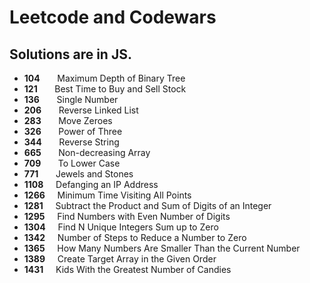 # Leetcode and Codewars

## Solutions are in JS.

* **104**	  &nbsp; &nbsp; &nbsp; Maximum Depth of Binary Tree 
* **121**	  &nbsp; &nbsp; &nbsp; Best Time to Buy and Sell Stock
* **136**   &nbsp; &nbsp; &nbsp; Single Number   
* **206**	  &nbsp; &nbsp; &nbsp; Reverse Linked List	
* **283**	  &nbsp; &nbsp; &nbsp; Move Zeroes 
* **326**	  &nbsp; &nbsp; &nbsp; Power of Three 	
* **344**	  &nbsp; &nbsp; &nbsp; Reverse String   		    			
* **665**	  &nbsp; &nbsp; &nbsp; Non-decreasing Array  
* **709**	  &nbsp; &nbsp; &nbsp; To Lower Case   		  		 		
* **771**	  &nbsp; &nbsp; &nbsp; Jewels and Stones    			  			
* **1108**	&nbsp; &nbsp;   Defanging an IP Address 
* **1266**  &nbsp; &nbsp;   Minimum Time Visiting All Points 
* **1281**  &nbsp; &nbsp;   Subtract the Product and Sum of Digits of an Integer
* **1295**	&nbsp; &nbsp;   Find Numbers with Even Number of Digits    		
* **1304**	&nbsp; &nbsp;   Find N Unique Integers Sum up to Zero  
* **1342**	&nbsp; &nbsp;   Number of Steps to Reduce a Number to Zero  	
* **1365**  &nbsp; &nbsp;   How Many Numbers Are Smaller Than the Current Number
* **1389**  &nbsp; &nbsp;   Create Target Array in the Given Order
* **1431**	&nbsp; &nbsp;   Kids With the Greatest Number of Candies  

